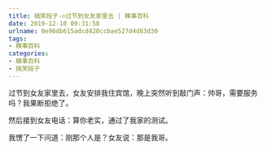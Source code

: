 ```yaml
---
title: 搞笑段子->过节到女友家里去 | 糗事百科
date: 2019-12-10 09:31:58
urlname: 0e96db615adcd420ccbae527d4d83d30
tags: 
- 糗事百科
categories:
- 糗事百科
- 搞笑段子
---
```

过节到女友家里去，女友安排我住宾馆，晚上突然听到敲门声：帅哥，需要服务吗？我果断拒绝了。

然后接到女友电话：算你老实，通过了我家的测试。

我愣了一下问道：刚那个人是？女友说：那是我哥。


